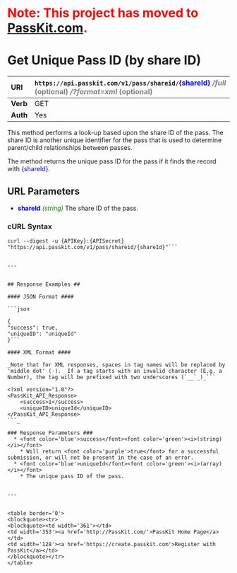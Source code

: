 # <font color='#ff0000'>Note: This project has moved to <a href='https://passkit.com/documentation/'>PassKit.com</a>.</font> #

# Get Unique Pass ID (by share ID) #

| **URI** | `https://api.passkit.com/v1/pass/shareid/`<font color='blue'>{shareId}</font><font color='grey'> <i>/full</i> (optional)</font><font color='grey'> <i>/?format=xml</i> (optional)</font> |
|:--------|:-----------------------------------------------------------------------------------------------------------------------------------------------------------------------------------------|
| **Verb** | GET                                                                                                                                                                                      |
| **Auth** | Yes                                                                                                                                                                                      |

This method performs a look-up based upon the share ID of the pass. The share ID is another unique identifier for the pass that is used to determine parent/child relationships between passes.

The method returns the unique pass ID for the pass if it finds the record with <font color='blue'>{shareId}</font>.

## URL Parameters ##

  * <font color='blue'><b>shareId</b></font> <font color='green'><i>(string)</i></font> The share ID of the pass.

### cURL Syntax ###

```
curl --digest -u {APIKey}:{APISecret} "https://api.passkit.com/v1/pass/shareid/{shareId}"```


---


## Response Examples ##

#### JSON Format ####

```json

{
"success": true,
"uniqueID": "uniqueId"
}```

#### XML Format ####

_Note that for XML responses, spaces in tag names will be replaced by 'middle dot' (·).  If a tag starts with an invalid character (E.g. a Number), the tag will be prefixed with two underscores (`__`_)_```

<?xml version="1.0"?>
<PassKit_API_Response>
    <success>1</success>
    <uniqueID>uniqueId</uniqueID>
</PassKit_API_Response>
```_

### Response Parameters ###
  * <font color='blue'>success</font><font color='green'><i>(string)</i></font>
    * Will return <font color='purple'>true</font> for a successful submission, or will not be present in the case of an error.
  * <font color='blue'>uniqueId</font><font color='green'><i>(array)</i></font>
    * The unique pass ID of the pass.


---


<table border='0'>
<blockquote><tr>
<blockquote><td width='361'></td>
<td width='353'><a href='http://PassKit.com/'>PassKit Home Page</a></td>
<td width='128'><a href='https://create.passkit.com'>Register with PassKit</a></td>
</blockquote></tr>
</table>